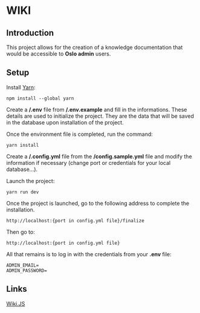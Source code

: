 # WIKI

## Introduction
This project allows for the creation of a knowledge documentation that would be accessible to **Oslo admin** users.

## Setup

Install [Yarn](https://classic.yarnpkg.com/lang/en/docs/install/#mac-stable):

    npm install --global yarn
    
Create a **/.env** file from **/.env.example** and fill in the informations. These details are used to initialize the project. They are the data that will be saved in the database upon installation of the project.

Once the environment file is completed, run the command:

    yarn install

Create a **/.config.yml** file from the **/config.sample.yml** file and modify the information if necessary (change port or credentials for your local database...).

Launch the project:

    yarn run dev

Once the project is launched, go to the following address to complete the installation.

    http://localhost:{port in config.yml file}/finalize

Then go to:

    http://localhost:{port in config.yml file}

All that remains is to log in with the credentials from your **.env** file:

    ADMIN_EMAIL=
    ADMIN_PASSWORD=

## Links

[Wiki.JS](https://js.wiki/)
